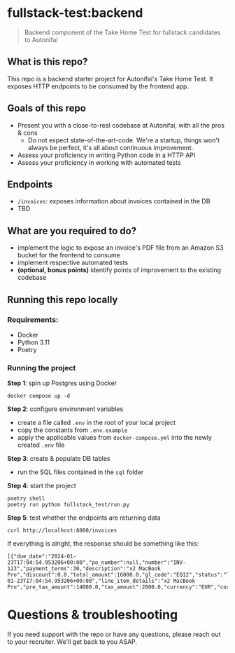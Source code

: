 # fullstack-test:backend
> Backend component of the Take Home Test for fullstack candidates to Autonifai

## What is this repo?
This repo is a backend starter project for Autonifai's Take Home Test. 
 It exposes HTTP endpoints to be consumed by the frontend app.

## Goals of this repo
- Present you with a close-to-real codebase at Autonifai, with all the pros & cons
  - Do not expect state-of-the-art-code. We're a startup, things won't always be perfect, it's all about continuous improvement.
- Assess your proficiency in writing Python code in a HTTP API
- Assess your proficiency in working with automated tests

## Endpoints
- `/invoices`: exposes information about invoices contained in the DB 
- TBD

## What are you required to do?
- implement the logic to expose an invoice's PDF file from an Amazon S3 bucket for the frontend to consume 
- implement respective automated tests
- **(optional, bonus points)** identify points of improvement to the existing codebase

## Running this repo locally

### Requirements:
- Docker
- Python 3.11
- Poetry

### Running the project

**Step 1**: spin up Postgres using Docker
```commandline
docker compose up -d
```

**Step 2**: configure environment variables
- create a file called `.env` in the root of your local project
- copy the constants from `.env.example`
- apply the applicable values from `docker-compose.yml` into the newly created `.env` file

**Step 3**: create & populate DB tables
- run the SQL files contained in the `sql` folder

**Step 4**: start the project
```commandline
poetry shell
poetry run python fullstack_test/run.py
```

**Step 5**: test whether the endpoints are returning data
```commandline
curl http://localhost:8000/invoices
```

If everything is alright, the response should be something like this:
```commandline
[{"due_date":"2024-01-23T17:04:54.953206+00:00","po_number":null,"number":"INV-123","payment_terms":30,"description":"x2 MacBook Pro","discount":0.0,"total_amount":16000.0,"gl_code":"EQ12","status":"TO_BE_REVIEWED","id":1,"issued_date":"2024-01-23T17:04:54.953206+00:00","line_item_details":"x2 MacBook Pro","pre_tax_amount":14000.0,"tax_amount":2000.0,"currency":"EUR","cost_centre":"Equipment"}]%
```

# Questions & troubleshooting
If you need support with the repo or have any questions, please reach out to your recruiter. We'll get back to you ASAP.